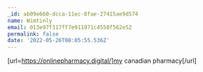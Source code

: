 ```yaml
---
_id: ab09e660-dcca-11ec-8fae-27415ae9d574
name: Wimtinly
email: 013e97f317ff7e911971c4558f562e52
permalink: false
date: '2022-05-26T08:05:55.536Z'
---
```

[url=https://onlinepharmacy.digital/]my canadian pharmacy[/url]
